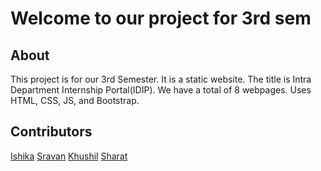 # Welcome to our project for 3rd sem

## About
This project is for our 3rd Semester. It is a static website. The title is Intra Department Internship Portal(IDIP). We have a total of 8 webpages. Uses HTML, CSS, JS, and Bootstrap.


## Contributors

[Ishika](https://github.com/ishika22love)
[Sravan](https://github.com/maxthehacker)
[Khushil](https://github.com/khushilms-cs19)
[Sharat](https://github.com/Sharat-Kizhakel)
